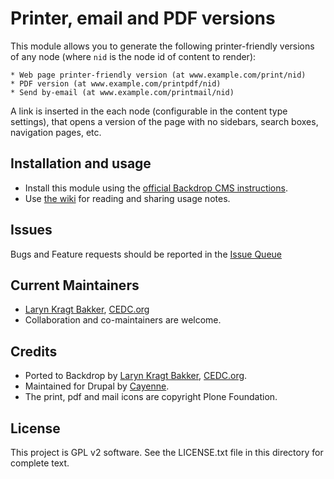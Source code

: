 # Printer, email and PDF versions

This module allows you to generate the following printer-friendly versions
of any node (where `nid` is the node id of content to render):

    * Web page printer-friendly version (at www.example.com/print/nid)
    * PDF version (at www.example.com/printpdf/nid)
    * Send by-email (at www.example.com/printmail/nid)

A link is inserted in the each node (configurable in the content type
settings), that opens a version of the page with no sidebars, search boxes,
navigation pages, etc.


## Installation and usage

 - Install this module using the [official Backdrop CMS instructions](https://backdropcms.org/guide/modules).
 - Use [the wiki](https://github.com/backdrop-contrib/print/issues) for reading and sharing usage notes.

## Issues

Bugs and Feature requests should be reported in the [Issue Queue](https://github.com/backdrop-contrib/print/issues)

## Current Maintainers

 - [Laryn Kragt Bakker](https://github.com/laryn), [CEDC.org](https://CEDC.org)
 - Collaboration and co-maintainers are welcome.

## Credits

- Ported to Backdrop by [Laryn Kragt Bakker](https://github.com/laryn), [CEDC.org](https://CEDC.org).
- Maintained for Drupal by [Cayenne](https://www.drupal.org/u/cayenne).
- The print, pdf and mail icons are copyright Plone Foundation.

## License

This project is GPL v2 software. See the LICENSE.txt file in this directory for
complete text.
